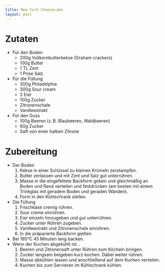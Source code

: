 ```yaml
---
title: New York Cheesecake
layout: post
---
```


# Zutaten

* Für den Boden  
    * 200g Vollkornbutterkekse (Graham crackers)
    * 100g Butter
    * 1 TL Zimt
    * 1 Prise Salz
* Für die Füllung
    * 300g Philadelphia
    * 300g Sour cream
    * 2 Eier
    * 100g Zucker
    * Zitronenschale
    * Vanilleextrakt
* Für den Guss
    * 100g Beeren (z. B. Blaubeeren, Waldbeeren)
    * 60g Zucker
    * Saft von einer halben Zitrone

# Zubereitung

* Der Boden
    1. Kekse in einer Schüssel zu kleinen Krümeln zerstampfen.
    1. Butter zerlassen und mit Zimt und Salz gut unterrühren.
    1. Masse in die eingefettete Backform geben und gleichmäßig an Boden und Rand verteilen und festdrücken (am besten mit einem Trinkglas mit geradem Boden und geraden Wänden).
    1. Form in den Kühlschrank stellen.
* Die Füllung
    1. Frischkäse cremig rühren.
    1. Sour creme einrühren.
    1. Eier einzeln hinzugeben und gut unterrühren.
    2. Zucker unter Rühren zugeben.
    1. Vanilleextrakt und Zitronenschale einrühren.
    1. In die präparierte Backform gießen.
* Bei 165°C 45 Minuten lang backen.
* Wenn der Kuchen abgekühlt ist...
    1. Beeren und Zitronensaft unter Rühren zum Köcheln bringen.
    2. Zucker langsam beigeben kurz kochen. Dabei weiter rühren.
    5. Masse abkühlen lassen und anschließend auf dem Kuchen verteilen.
    5. Kuchen bis zum Servieren im Kühlschrank kühlen.
